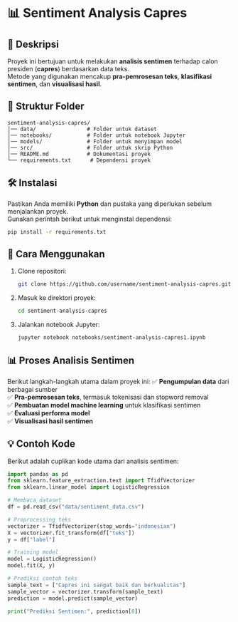 # 📊 Sentiment Analysis Capres

## 📌 Deskripsi
Proyek ini bertujuan untuk melakukan **analisis sentimen** terhadap calon presiden (**capres**) berdasarkan data teks.  
Metode yang digunakan mencakup **pra-pemrosesan teks**, **klasifikasi sentimen**, dan **visualisasi hasil**.

## 📂 Struktur Folder
```
sentiment-analysis-capres/
│── data/                # Folder untuk dataset
│── notebooks/           # Folder untuk notebook Jupyter
│── models/              # Folder untuk menyimpan model
│── src/                 # Folder untuk skrip Python
│── README.md            # Dokumentasi proyek
└── requirements.txt      # Dependensi proyek
```

## 🛠️ Instalasi
Pastikan Anda memiliki **Python** dan pustaka yang diperlukan sebelum menjalankan proyek.  
Gunakan perintah berikut untuk menginstal dependensi:
```bash
pip install -r requirements.txt
```

## 🚀 Cara Menggunakan
1. Clone repositori:
   ```bash
   git clone https://github.com/username/sentiment-analysis-capres.git
   ```
2. Masuk ke direktori proyek:
   ```bash
   cd sentiment-analysis-capres
   ```
3. Jalankan notebook Jupyter:
   ```bash
   jupyter notebook notebooks/sentiment-analysis-capres1.ipynb
   ```

## 📊 Proses Analisis Sentimen
Berikut langkah-langkah utama dalam proyek ini:
✅ **Pengumpulan data** dari berbagai sumber  
✅ **Pra-pemrosesan teks**, termasuk tokenisasi dan stopword removal  
✅ **Pembuatan model machine learning** untuk klasifikasi sentimen  
✅ **Evaluasi performa model**  
✅ **Visualisasi hasil sentimen**  

## 💡 Contoh Kode
Berikut adalah cuplikan kode utama dari analisis sentimen:
```python
import pandas as pd
from sklearn.feature_extraction.text import TfidfVectorizer
from sklearn.linear_model import LogisticRegression

# Membaca dataset
df = pd.read_csv("data/sentiment_data.csv")

# Preprocessing teks
vectorizer = TfidfVectorizer(stop_words="indonesian")
X = vectorizer.fit_transform(df["teks"])
y = df["label"]

# Training model
model = LogisticRegression()
model.fit(X, y)

# Prediksi contoh teks
sample_text = ["Capres ini sangat baik dan berkualitas"]
sample_vector = vectorizer.transform(sample_text)
prediction = model.predict(sample_vector)

print("Prediksi Sentimen:", prediction[0])
```
